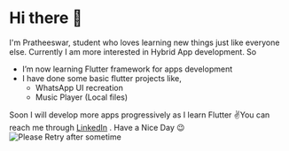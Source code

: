 # Hi there 🙂
I'm Pratheeswar, student who loves learning new things just like everyone else. Currently I am more interested in Hybrid App development. So
- I’m now learning Flutter framework for apps development
- I have done some basic flutter projects like,
  - WhatsApp UI recreation
  - Music Player (Local files)

Soon I will develop more apps progressively as I learn Flutter ✌️You can reach me through [LinkedIn](https://www.linkedin.com/in/pratheeswar-m-34a6a0237) .
Have a Nice Day 😉<br>
<img src="https://cdn.dribbble.com/users/2407274/screenshots/7053596/media/4589f43bd3e842492ced2d6809cdf0b4.png?resize=400x300&vertical=center" alt="Please Retry after sometime">
<!--
**Electro-pulse/Electro-pulse** is a ✨ _special_ ✨ repository because its `README.md` (this file) appears on your GitHub profile.

Here are some ideas to get you started:

- 🔭 I’m currently working on ...
- 🌱 I’m currently learning ...
- 👯 I’m looking to collaborate on ...
- 🤔 I’m looking for help with ...
- 💬 Ask me about ...
- 📫 How to reach me: ...
- 😄 Pronouns: ...
- ⚡ Fun fact: ...
-->
